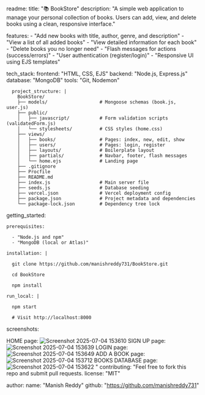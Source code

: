 readme:
  title: "📚 BookStore"
  description: "A simple web application to manage your personal collection of books. Users can add, view, and delete books using a clean, responsive interface."

  features:
    - "Add new books with title, author, genre, and description"
    - "View a list of all added books"
    - "View detailed information for each book"
    - "Delete books you no longer need"
    - "Flash messages for actions (success/errors)"
    - "User authentication (register/login)"
    - "Responsive UI using EJS templates"

  tech_stack:
    frontend: "HTML, CSS, EJS"
    backend: "Node.js, Express.js"
    database: "MongoDB"
    tools: "Git, Nodemon"
```
  project_structure: |
    BookStore/
    ├── models/                   # Mongoose schemas (book.js, user.js)
    ├── public/
    │   ├── javascript/           # Form validation scripts (validatedForm.js)
    │   └── stylesheets/          # CSS styles (home.css)
    ├── views/
    │   ├── books/                # Pages: index, new, edit, show
    │   ├── users/                # Pages: login, register
    │   ├── layouts/              # Boilerplate layout
    │   ├── partials/             # Navbar, footer, flash messages
    │   └── home.ejs              # Landing page
    ├── .gitignore
    ├── Procfile
    ├── README.md
    ├── index.js                  # Main server file
    ├── seeds.js                  # Database seeding
    ├── vercel.json               # Vercel deployment config
    ├── package.json              # Project metadata and dependencies
    └── package-lock.json         # Dependency tree lock
```
  getting_started:
  
    prerequisites:
    
      - "Node.js and npm"
      - "MongoDB (local or Atlas)"
      
    installation: |
    
      git clone https://github.com/manishreddy731/BookStore.git
      
      cd BookStore
      
      npm install
      
    run_local: |
    
      npm start
      
      # Visit http://localhost:8000  
screenshots:
  
HOME page:
![Screenshot 2025-07-04 153610](https://github.com/user-attachments/assets/02ab3d65-2c4e-4547-98a2-673da69a4d36)
SIGN UP page:
![Screenshot 2025-07-04 153639](https://github.com/user-attachments/assets/afe81f7a-a969-4db1-ba26-0ee782f4646b)
LOGIN page:
![Screenshot 2025-07-04 153649](https://github.com/user-attachments/assets/6f9b5036-1407-47f7-8de9-9361c722ab32)
ADD A BOOK page:
![Screenshot 2025-07-04 153712](https://github.com/user-attachments/assets/68cd22c4-2f9c-45f2-9081-158143863011)
BOOKS DATABASE page:
![Screenshot 2025-07-04 153622](https://github.com/user-attachments/assets/4876ca0f-0888-4db8-b950-d65550a29997)
"
contributing: "Feel free to fork this repo and submit pull requests.
  license: "MIT"

  author:
    name: "Manish Reddy"
    github: "https://github.com/manishreddy731"
